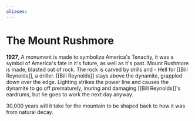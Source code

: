 ```yaml
---
aliases: 
---
```

# The Mount Rushmore
**1927**, A monument is made to symbolize America's Tenacity, it was a symbol of America's fate in it's future, as well as it's past. Mount Rushmore is made, blasted out of rock. The rock is carved by drills and  - Hell for [[Bill Reynolds]], a driller. [[Bill Reynolds]] stays above the dynamite, grappled down over the edge. Lighting strikes the power line and causes the dynamite to go off prematurely, inuring and damaging [[Bill Reynolds]]'s eardrums, but he goes to work the next day anyway.

30,000 years will it take for the mountain to be shaped back to how it was from natural decay.